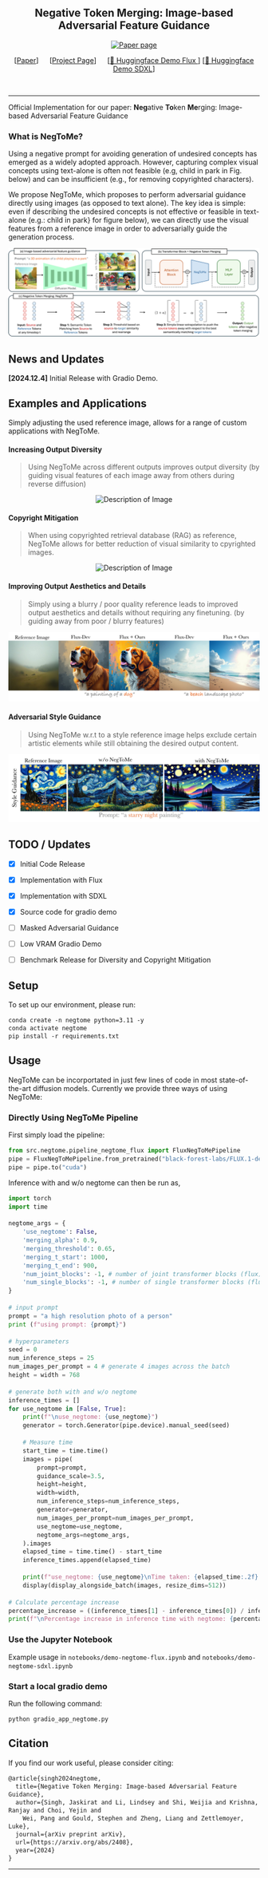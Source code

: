 <!-- <div align="center">
  <h1>Negative Token Merging: Image-based Adversarial Feature Guidance</h1>
  <p>Official Implementation for our paper: Negative Token Merging: Image-based Adversarial Feature Guidance
 </p>
</div>
<br> -->

<div align="center">
  
## Negative Token Merging: Image-based Adversarial Feature Guidance
  [![Paper page](https://huggingface.co/datasets/huggingface/badges/resolve/main/paper-page-md-dark.svg)](https://negtome.github.io/)

[[Paper](https://negtome.github.io/docs/negtome.pdf)] &emsp; [[Project Page](https://negtome.github.io/)] &emsp;  [[🤗 Huggingface Demo Flux ](https://a62ec09c8038aea4ee.gradio.live/)] [[🤗 Huggingface Demo SDXL](https://4e116ddf3ab78d0b07.gradio.live/)]
<!-- [![Google Colab](https://colab.research.google.com/assets/colab-badge.svg)](https://negtome.github.io/)  -->
<br>
</div>


---


<!-- ## Negative Token Merging: Image-based Adversarial Feature Guidance -->

Official Implementation for our paper: 
**Neg**ative **To**ken **Me**rging: Image-based Adversarial Feature Guidance


### What is NegToMe?

Using a negative prompt for avoiding generation of undesired concepts has emerged as a widely adopted approach. However, capturing complex visual concepts using text-alone is often not feasible (e.g, child in park in Fig. below) and can be insufficient (e.g., for removing copyrighted characters).

We propose NegToMe, which proposes to perform adversarial guidance directly using images (as opposed to text alone). The key idea is simple: even if describing the undesired concepts is not effective or feasible in text-alone
(e.g.: child in park} for figure below), we can directly use the visual features from a reference image in order to adversarially guide the generation process.


<div align="center">
  <img src="./docs/method-overview-v1.jpg" alt="Description of Image">
</div>

## News and Updates
**[2024.12.4]** Initial Release with Gradio Demo.


## Examples and Applications
Simply adjusting the used reference image, allows for a range of custom applications with NegToMe.

#### Increasing Output Diversity
> Using NegToMe across different outputs improves output diversity (by guiding visual features of each image away from others during reverse diffusion)
<div align="center">
  <img src="./docs/diversity-sdxl-v2.jpg" alt="Description of Image">
</div>


#### Copyright Mitigation
> When using copyrighted retrieval database (RAG) as reference, NegToMe allows for better reduction of visual similarity to cpyrighted images.
<div align="center">
  <img src="./docs/copyright-v1.jpg" alt="Description of Image">
</div>


#### Improving Output Aesthetics and Details
> Simply using a blurry / poor quality reference leads to improved output aesthetics and details without requiring any finetuning. (by guiding away from poor / blurry features)
<div align="center">
  <img src="./docs/output-quality-v2.jpg" alt="Description of Image">
</div>


#### Adversarial Style Guidance
> Using NegToMe w.r.t to a style reference image helps exclude certain artistic elements while still obtaining the desired output content. 
<div align="center">
  <img src="./docs/style-guidance-v1.jpg" alt="Description of Image">
</div>



## TODO / Updates
- [x] Initial Code Release
- [x] Implementation with Flux
- [x] Implementation with SDXL
- [x] Source code for gradio demo
- [ ] Masked Adversarial Guidance
- [ ] Low VRAM Gradio Demo
- [ ] Benchmark Release for Diversity and Copyright Mitigation


## Setup
To set up our environment, please run:

```
conda create -n negtome python=3.11 -y
conda activate negtome
pip install -r requirements.txt
```

<!-- ```
conda env create --name negtome --file=environment/environment.yml
``` -->

## Usage
NegToMe can be incorportated in just few lines of code in most state-of-the-art diffusion models. Currently we provide three ways of using NegToMe:


### Directly Using NegToMe Pipeline
First simply load the pipeline:
```python
from src.negtome.pipeline_negtome_flux import FluxNegToMePipeline
pipe = FluxNegToMePipeline.from_pretrained("black-forest-labs/FLUX.1-dev", torch_dtype=torch.bfloat16)
pipe = pipe.to("cuda")
```

Inference with and w/o negtome can then be run as,
```python
import torch
import time

negtome_args = {
    'use_negtome': False,
    'merging_alpha': 0.9,
    'merging_threshold': 0.65, 
    'merging_t_start': 1000, 
    'merging_t_end': 900,
    'num_joint_blocks': -1, # number of joint transformer blocks (flux) to apply negtome
    'num_single_blocks': -1, # number of single transformer blocks (flux) to apply negtome
}

# input prompt 
prompt = "a high resolution photo of a person"
print (f"using prompt: {prompt}")

# hyperparameters
seed = 0 
num_inference_steps = 25
num_images_per_prompt = 4 # generate 4 images across the batch
height = width = 768 

# generate both with and w/o negtome
inference_times = []
for use_negtome in [False, True]:
    print(f"\nuse_negtome: {use_negtome}")
    generator = torch.Generator(pipe.device).manual_seed(seed)
    
    # Measure time
    start_time = time.time()
    images = pipe(
        prompt=prompt,
        guidance_scale=3.5,
        height=height,
        width=width,
        num_inference_steps=num_inference_steps,
        generator=generator,
        num_images_per_prompt=num_images_per_prompt,
        use_negtome=use_negtome,
        negtome_args=negtome_args,
    ).images
    elapsed_time = time.time() - start_time
    inference_times.append(elapsed_time)
    
    print(f"use_negtome: {use_negtome}\nTime taken: {elapsed_time:.2f} seconds")
    display(display_alongside_batch(images, resize_dims=512))

# Calculate percentage increase
percentage_increase = ((inference_times[1] - inference_times[0]) / inference_times[0]) * 100
print(f"\nPercentage increase in inference time with negtome: {percentage_increase:.2f}%")
```


### Use the Jupyter Notebook
Example usage in ```notebooks/demo-negtome-flux.ipynb``` and ```notebooks/demo-negtome-sdxl.ipynb```

### Start a local gradio demo
Run the following command:
```
python gradio_app_negtome.py
```



## Citation
If you find our work useful, please consider citing:
```
@article{singh2024negtome,
  title={Negative Token Merging: Image-based Adversarial Feature Guidance},
  author={Singh, Jaskirat and Li, Lindsey and Shi, Weijia and Krishna, Ranjay and Choi, Yejin and 
    Wei, Pang and Gould, Stephen and Zheng, Liang and Zettlemoyer, Luke},
  journal={arXiv preprint arXiv}, 
  url={https://arxiv.org/abs/2408},
  year={2024}
}
```

---

